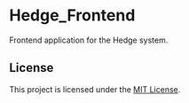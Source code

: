 # Hedge_Frontend

Frontend application for the Hedge system.

## License

This project is licensed under the [MIT License](LICENSE).
